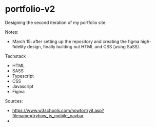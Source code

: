 # portfolio-v2
Designing the second iteration of my portfolio site.

Notes:
* March 15: after setting up the repository and creating the figma high-fidelity design, finally building out HTML and CSS (using SaSS).




Techstack
* HTML
* SASS
* Typescript
* CSS
* Javascript
* Figma


Sources:
* https://www.w3schools.com/howto/tryit.asp?filename=tryhow_js_mobile_navbar
* 